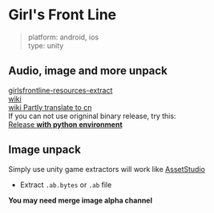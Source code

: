 # Girl's Front Line
> platform: android, ios  
> type: unity


## **Audio, image and more unpack**  
[girlsfrontline-resources-extract](https://github.com/36base/girlsfrontline-resources-extract)  
[wiki](https://github.com/36base/girlsfrontline-resources-extract/wiki)  
[wiki Partly translate to cn](https://github.com/QZLin/girlsfrontline-resources-extract/wiki)  
If you can not use origninal binary release, try this:  
[Release **with python environment**](https://github.com/QZLin/girlsfrontline-resources-extract/releases) 


## Image unpack  
Simply use unity game extractors will work like [AssetStudio](https://github.com/Perfare/AssetStudio)  
* Extract `.ab.bytes` or `.ab` file  

**You may need merge image alpha channel**  
